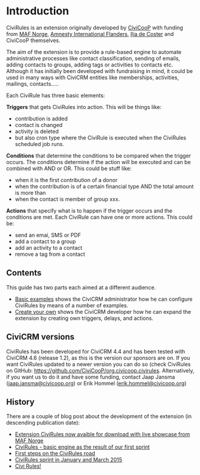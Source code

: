 # Introduction

CiviRules is an extension originally developed by [CiviCooP][civicoop] with funding from [MAF Norge][maf], [Amnesty International Flanders][amnesty], [Ilja de Coster][ilja] and CiviCooP themselves. 

The aim of the extension is to provide a rule-based engine to automate administrative processes like contact classification, sending of emails, adding contacts to groups, adding tags or activities to contacts etc. Although it has initially been developed with fundraising in mind, it could be used in many ways with CiviCRM entities like memberships, activities, mailings, contacts.....

Each CiviRule has three basic elements:

__Triggers__ that gets CiviRules into action. This will be things like:

- contribution is added
- contact is changed
- activity is deleted
- but also cron type where the CiviRule is executed when the CiviRules scheduled job runs.

__Conditions__ that determine the conditions to be compared when the trigger occurs. The conditions determine if the action will be executed and can be combined with AND or OR. This could be stuff like:

- when it is the first contribution of a donor
- when the contribution is of a certain financial type AND the total amount is more than
- when the contact is member of group xxx.

__Actions__ that specify what is to happen if the trigger occurs and the conditions are met. Each CiviRule can have one or more actions. This could be:

- send an emai, SMS or PDF
- add a contact to a group
- add an activity to a contact
- remove a tag from a contact

## Contents

This guide has two parts each aimed at a different audience.

- [Basic examples](basic-example-introduction) shows the CiviCRM administrator how he can configure CiviRules by means of a number of examples.
- [Create your own]() shows the CiviCRM developer how he can expand the extension by creating own triggers, delays, and actions. 

## CiviCRM versions

CiviRules has been developed for CiviCRM 4.4 and has been tested with CiviCRM 4.6 (release 1.2), as this is the version our sponsors are on. If you want CiviRules updated to a newer version you can do so (check CiviRules on GitHub: https://github.com/CiviCooP/org.civicoop.civirules. Alternatively, if you want us to do it and have some funding, contact Jaap Jansma (jaap.jansma@civicoop.org) or Erik Hommel (erik.hommel@civicoop.org)

## History

There are a couple of blog post about the development of the extension (in descending publication date):

- [Extension CiviRules now avaible for download with live showcase from MAF Norge][blog1]
- [CiviRules - basic engine as the result of our first sprint][blog2]
- [First steps on the CiviRules road][blog3]
- [CiviRules sprint in January and March 2015][blog4]
- [Civi Rules!][blog5]


[civicoop]: http://www.civicoop.org/
[maf]:http://www.maf.no/
[amnesty]:https://www.aivl.be/
[ilja]:http://www.iljadecoster.be/

[blog1]:https://civicrm.org/blogs/erikhommel/extension-civirules-now-avaible-download-live-showcase-maf-norge
[blog2]:https://civicrm.org/blogs/erikhommel/civirules-basic-engine-result-our-first-sprint
[blog3]:https://civicrm.org/blogs/erikhommel/first-steps-civirules-road
[blog4]:https://civicrm.org/blogs/erikhommel/civirules-sprint-january-and-march-2015
[blog5]:https://civicrm.org/blogs/erikhommel/civi-rules